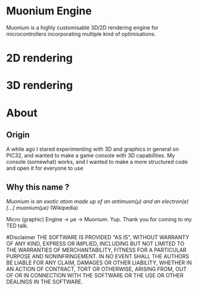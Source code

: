 # Muonium Engine
Muonium is a highly customisable 3D/2D rendering engine for microcontrollers incorporating multiple kind of optimisations.

# 2D rendering


# 3D rendering

# About
## Origin
A while ago I stared experimenting with 3D and graphics in general on PIC32, and wanted to make a game console with 3D capabilities. My console (somewhat) works, and I wanted to make a more structured code and open it for everyone to use 

## Why this name ?
*Muonium is an exotic atom made up of an antimuon(μ) and an electron(e) [...] muonium(μe)* (Wikipedia)

Micro (graphic) Engine -> μe -> Muonium. Yup. Thank you for coming to my TED talk.

#Disclaimer
THE SOFTWARE IS PROVIDED "AS IS", WITHOUT WARRANTY OF ANY KIND, EXPRESS OR
IMPLIED, INCLUDING BUT NOT LIMITED TO THE WARRANTIES OF MERCHANTABILITY,
FITNESS FOR A PARTICULAR PURPOSE AND NONINFRINGEMENT. IN NO EVENT SHALL THE
AUTHORS BE LIABLE FOR ANY CLAIM, DAMAGES OR OTHER LIABILITY, WHETHER IN AN
ACTION OF CONTRACT, TORT OR OTHERWISE, ARISING FROM, OUT OF OR IN CONNECTION
WITH THE SOFTWARE OR THE USE OR OTHER DEALINGS IN THE SOFTWARE.